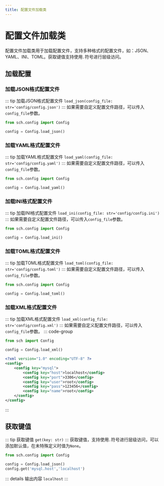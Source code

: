 ```yaml
---
title: 配置文件加载类
---
```


# 配置文件加载类
配置文件加载类用于加载配置文件，支持多种格式的配置文件，如：JSON、YAML、INI、TOML。获取键值支持使用`.`符号进行层级访问。
## 加载配置
### 加载JSON格式配置文件
::: tip 加载JSON格式配置文件
`load_json(config_file: str='config/config.json')`
:::
如果需要自定义配置文件路径，可以传入`config_file`参数。
```python
from sch.config import Config

config = Config.load_json()
```
### 加载YAML格式配置文件
::: tip 加载YAML格式配置文件
`load_yaml(config_file: str='config/config.yaml')`
:::
如果需要自定义配置文件路径，可以传入`config_file`参数。
```python
from sch.config import Config

config = Config.load_yaml()
```
### 加载INI格式配置文件
::: tip 加载INI格式配置文件
`load_ini(config_file: str='config/config.ini')`
:::
如果需要自定义配置文件路径，可以传入`config_file`参数。
```python
from sch.config import Config

config = Config.load_ini()
```
### 加载TOML格式配置文件
::: tip 加载TOML格式配置文件
`load_toml(config_file: str='config/config.toml')`
:::
如果需要自定义配置文件路径，可以传入`config_file`参数。
```python
from sch.config import Config

config = Config.load_toml()
```
### 加载XML格式配置文件
::: tip 加载XML格式配置文件
`load_xml(config_file: str='config/config.xml')`
:::
如果需要自定义配置文件路径，可以传入`config_file`参数。
::: code-group
```python [main.py]
from sch import Config

config = Config.load_xml()
```
```xml [config/config.xml]
<?xml version="1.0" encoding="UTF-8" ?>
<config>
    <config key="mysql">
        <config key="host">localhost</config>
        <config key="port">3306</config>
        <config key="user">root</config>
        <config key="pass">123456</config>
        <config key="name">root</config>
    </config>
</config>
```
:::
## 获取键值
::: tip 获取键值
`get(key: str)`
:::
获取键值，支持使用`.`符号进行层级访问，可以添加默认值，在未特殊定义时值为`None`。
```python
from sch.config import Config

config = Config.load_json()
config.get('mysql.host','localhost')
```
::: details 输出内容
`localhost`
:::
